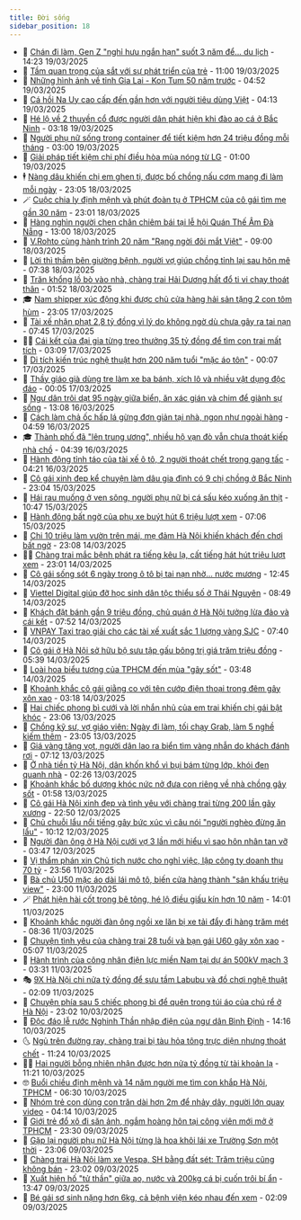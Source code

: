 ```yaml
---
title: Đời sống
sidebar_position: 18
---
```


<!-- dantri-doi-song:START -->
- 🥳 [Chán đi làm, Gen Z &quot;nghỉ hưu ngắn hạn&quot; suốt 3 năm để... du lịch](https://dantri.com.vn/doi-song/chan-di-lam-gen-z-nghi-huu-ngan-han-suot-3-nam-de-du-lich-20250319171056574.htm) - 14:23 19/03/2025
- 🌁 [Tầm quan trọng của sắt với sự phát triển của trẻ](https://dantri.com.vn/doi-song/tam-quan-trong-cua-sat-voi-su-phat-trien-cua-tre-20250319162921300.htm) - 11:00 19/03/2025
- 👀 [Những hình ảnh về tỉnh Gia Lai - Kon Tum 50 năm trước](https://dantri.com.vn/doi-song/nhung-hinh-anh-ve-tinh-gia-lai-kon-tum-50-nam-truoc-20250318174925712.htm) - 04:52 19/03/2025
- 🐻 [Cá hồi Na Uy cao cấp đến gần hơn với người tiêu dùng Việt](https://dantri.com.vn/doi-song/ca-hoi-na-uy-cao-cap-den-gan-hon-voi-nguoi-tieu-dung-viet-20250319110151443.htm) - 04:13 19/03/2025
- 🦅 [Hé lộ về 2 thuyền cổ được người dân phát hiện khi đào ao cá ở Bắc Ninh](https://dantri.com.vn/doi-song/he-lo-ve-2-thuyen-co-duoc-nguoi-dan-phat-hien-khi-dao-ao-ca-o-bac-ninh-20250319095711364.htm) - 03:18 19/03/2025
- 🦩 [Người phụ nữ sống trong container để tiết kiệm hơn 24 triệu đồng mỗi tháng](https://dantri.com.vn/doi-song/nguoi-phu-nu-song-trong-container-de-tiet-kiem-hon-24-trieu-dong-moi-thang-20250318173120024.htm) - 03:00 19/03/2025
- 🦏 [Giải pháp tiết kiệm chi phí điều hòa mùa nóng từ LG](https://dantri.com.vn/doi-song/giai-phap-tiet-kiem-chi-phi-dieu-hoa-mua-nong-tu-lg-20250318201324388.htm) - 01:00 19/03/2025
- 🕴 [Nàng dâu khiến chị em ghen tị, được bố chồng nấu cơm mang đi làm mỗi ngày](https://dantri.com.vn/doi-song/nang-dau-khien-chi-em-ghen-ti-duoc-bo-chong-nau-com-mang-di-lam-moi-ngay-20250317193102622.htm) - 23:05 18/03/2025
- 🪄 [Cuộc chia ly định mệnh và phút đoàn tụ ở TPHCM của cô gái tìm mẹ gần 30 năm](https://dantri.com.vn/doi-song/cuoc-chia-ly-dinh-menh-va-phut-doan-tu-o-tphcm-cua-co-gai-tim-me-gan-30-nam-20250315193856693.htm) - 23:01 18/03/2025
- 🚦 [Hàng nghìn người chen chân chiêm bái tại lễ hội Quán Thế Âm Đà Nẵng](https://dantri.com.vn/doi-song/hang-nghin-nguoi-chen-chan-chiem-bai-tai-le-hoi-quan-the-am-da-nang-20250318170650896.htm) - 13:00 18/03/2025
- 🤔 [V.Rohto cùng hành trình 20 năm &quot;Rạng ngời đôi mắt Việt&quot;](https://dantri.com.vn/doi-song/vrohto-cung-hanh-trinh-20-nam-rang-ngoi-doi-mat-viet-20250318154158482.htm) - 09:00 18/03/2025
- 🚦 [Lời thì thầm bên giường bệnh, người vợ giúp chồng tỉnh lại sau hôn mê](https://dantri.com.vn/doi-song/loi-thi-tham-ben-giuong-benh-nguoi-vo-giup-chong-tinh-lai-sau-hon-me-20250316142835510.htm) - 07:38 18/03/2025
- 🐎 [Trăn khổng lồ bò vào nhà, chàng trai Hải Dương hất đổ ti vi chạy thoát thân](https://dantri.com.vn/doi-song/tran-khong-lo-bo-vao-nha-chang-trai-hai-duong-hat-do-ti-vi-chay-thoat-than-20250317224526819.htm) - 01:52 18/03/2025
- 🎓 [Nam shipper xúc động khi được chủ cửa hàng hải sản tặng 2 con tôm hùm](https://dantri.com.vn/doi-song/nam-shipper-xuc-dong-khi-duoc-chu-cua-hang-hai-san-tang-2-con-tom-hum-20250317154259743.htm) - 23:05 17/03/2025
- 🐘 [Tài xế nhận phạt 2,8 tỷ đồng vì lý do không ngờ dù chưa gây ra tai nạn](https://dantri.com.vn/doi-song/tai-xe-nhan-phat-28-ty-dong-vi-ly-do-khong-ngo-du-chua-gay-ra-tai-nan-20250317111946721.htm) - 07:45 17/03/2025
- 🧑‍🏫 [Cái kết của đại gia từng treo thưởng 35 tỷ đồng để tìm con trai mất tích](https://dantri.com.vn/doi-song/cai-ket-cua-dai-gia-tung-treo-thuong-35-ty-dong-de-tim-con-trai-mat-tich-20250317074430934.htm) - 03:09 17/03/2025
- 🦒 [Di tích kiến trúc nghệ thuật hơn 200 năm tuổi &quot;mặc áo tôn&quot;](https://dantri.com.vn/doi-song/di-tich-kien-truc-nghe-thuat-hon-200-nam-tuoi-mac-ao-ton-20250316084324645.htm) - 00:07 17/03/2025
- 🧰 [Thầy giáo già dùng tre làm xe ba bánh, xích lô và nhiều vật dụng độc đáo](https://dantri.com.vn/doi-song/thay-giao-gia-dung-tre-lam-xe-ba-banh-xich-lo-va-nhieu-vat-dung-doc-dao-20250316101709232.htm) - 00:05 17/03/2025
- 🧐 [Ngư dân trôi dạt 95 ngày giữa biển, ăn xác gián và chim để giành sự sống](https://dantri.com.vn/doi-song/ngu-dan-troi-dat-95-ngay-giua-bien-an-xac-gian-va-chim-de-gianh-su-song-20250316104429530.htm) - 13:08 16/03/2025
- 🌮 [Cách làm chả ốc hấp lá gừng đơn giản tại nhà, ngon như ngoài hàng](https://dantri.com.vn/doi-song/cach-lam-cha-oc-hap-la-gung-don-gian-tai-nha-ngon-nhu-ngoai-hang-20250304205037347.htm) - 04:59 16/03/2025
- 🎓 [Thành phố đã &quot;lên trung ương&quot;, nhiều hộ vạn đò vẫn chưa thoát kiếp nhà chồ](https://dantri.com.vn/doi-song/thanh-pho-da-len-trung-uong-nhieu-ho-van-do-van-chua-thoat-kiep-nha-cho-20250315185005569.htm) - 04:39 16/03/2025
- 🚀 [Hành động tỉnh táo của tài xế ô tô, 2 người thoát chết trong gang tấc](https://dantri.com.vn/doi-song/hanh-dong-tinh-tao-cua-tai-xe-o-to-2-nguoi-thoat-chet-trong-gang-tac-20250316080250280.htm) - 04:21 16/03/2025
- 🤖 [Cô gái xinh đẹp kể chuyện làm dâu gia đình có 9 chị chồng ở Bắc Ninh](https://dantri.com.vn/doi-song/co-gai-xinh-dep-ke-chuyen-lam-dau-gia-dinh-co-9-chi-chong-o-bac-ninh-20250313162608325.htm) - 23:04 15/03/2025
- 🤩 [Hái rau muống ở ven sông, người phụ nữ bị cá sấu kéo xuống ăn thịt](https://dantri.com.vn/doi-song/hai-rau-muong-o-ven-song-nguoi-phu-nu-bi-ca-sau-keo-xuong-an-thit-20250315153047846.htm) - 10:47 15/03/2025
- 👹 [Hành động bất ngờ của phụ xe buýt hút 6 triệu lượt xem](https://dantri.com.vn/doi-song/hanh-dong-bat-ngo-cua-phu-xe-buyt-hut-6-trieu-luot-xem-20250313162218008.htm) - 07:06 15/03/2025
- 🦩 [Chi 10 triệu làm vườn trên mái, mẹ đảm Hà Nội khiến khách đến chơi bất ngờ](https://dantri.com.vn/doi-song/chi-10-trieu-lam-vuon-tren-mai-me-dam-ha-noi-khien-khach-den-choi-bat-ngo-20250314113516817.htm) - 23:08 14/03/2025
- 🧑‍🏫 [Chàng trai mắc bệnh phát ra tiếng kêu lạ, cất tiếng hát hút triệu lượt xem](https://dantri.com.vn/doi-song/chang-trai-mac-benh-phat-ra-tieng-keu-la-cat-tieng-hat-hut-trieu-luot-xem-20250311013435387.htm) - 23:01 14/03/2025
- 🌈 [Cô gái sống sót 6 ngày trong ô tô bị tai nạn nhờ... nước mương](https://dantri.com.vn/doi-song/co-gai-song-sot-6-ngay-trong-o-to-bi-tai-nan-nho-nuoc-muong-20250313161414235.htm) - 12:45 14/03/2025
- 💃 [Viettel Digital giúp đỡ học sinh dân tộc thiểu số ở Thái Nguyên](https://dantri.com.vn/doi-song/viettel-digital-giup-do-hoc-sinh-dan-toc-thieu-so-o-thai-nguyen-20250314151714186.htm) - 08:49 14/03/2025
- 💂 [Khách đặt bánh gần 9 triệu đồng, chủ quán ở Hà Nội tưởng lừa đảo và cái kết](https://dantri.com.vn/doi-song/khach-dat-banh-gan-9-trieu-dong-chu-quan-o-ha-noi-tuong-lua-dao-va-cai-ket-20250313173740078.htm) - 07:52 14/03/2025
- 🦏 [VNPAY Taxi trao giải cho các tài xế xuất sắc 1 lượng vàng SJC](https://dantri.com.vn/doi-song/vnpay-taxi-trao-giai-cho-cac-tai-xe-xuat-sac-1-luong-vang-sjc-20250314143623207.htm) - 07:40 14/03/2025
- 🤡 [Cô gái ở Hà Nội sở hữu bộ sưu tập gấu bông trị giá trăm triệu đồng](https://dantri.com.vn/doi-song/co-gai-o-ha-noi-so-huu-bo-suu-tap-gau-bong-tri-gia-tram-trieu-dong-20250312092016147.htm) - 05:39 14/03/2025
- 🫶 [Loài hoa biểu tượng của TPHCM đến mùa &quot;gây sốt&quot;](https://dantri.com.vn/doi-song/loai-hoa-bieu-tuong-cua-tphcm-den-mua-gay-sot-20250314104741740.htm) - 03:48 14/03/2025
- 💪 [Khoảnh khắc cô gái giằng co với tên cướp điện thoại trong đêm gây xôn xao](https://dantri.com.vn/doi-song/khoanh-khac-co-gai-giang-co-voi-ten-cuop-dien-thoai-trong-dem-gay-xon-xao-20250314093144793.htm) - 03:18 14/03/2025
- 🦅 [Hai chiếc phong bì cưới và lời nhắn nhủ của em trai khiến chị gái bật khóc](https://dantri.com.vn/doi-song/hai-chiec-phong-bi-cuoi-va-loi-nhan-nhu-cua-em-trai-khien-chi-gai-bat-khoc-20250313204913964.htm) - 23:06 13/03/2025
- 🧠 [Chồng kỹ sư, vợ giáo viên: Ngày đi làm, tối chạy Grab, làm 5 nghề kiếm thêm](https://dantri.com.vn/doi-song/chong-ky-su-vo-giao-vien-ngay-di-lam-toi-chay-grab-lam-5-nghe-kiem-them-20250311160037900.htm) - 23:05 13/03/2025
- 🦅 [Giá vàng tăng vọt, người dân lao ra biển tìm vàng nhẫn do khách đánh rơi](https://dantri.com.vn/doi-song/gia-vang-tang-vot-nguoi-dan-lao-ra-bien-tim-vang-nhan-do-khach-danh-roi-20250313120307437.htm) - 07:12 13/03/2025
- 💪 [Ở nhà tiền tỷ Hà Nội, dân khốn khổ vì bụi bám từng lớp, khói đen quanh nhà](https://dantri.com.vn/doi-song/o-nha-tien-ty-ha-noi-dan-khon-kho-vi-bui-bam-tung-lop-khoi-den-quanh-nha-20250312224002007.htm) - 02:26 13/03/2025
- 🧐 [Khoảnh khắc bố dượng khóc nức nở đưa con riêng về nhà chồng gây sốt](https://dantri.com.vn/doi-song/khoanh-khac-bo-duong-khoc-nuc-no-dua-con-rieng-ve-nha-chong-gay-sot-20250312215556961.htm) - 01:58 13/03/2025
- 👀 [Cô gái Hà Nội xinh đẹp và tình yêu với chàng trai từng 200 lần gãy xương](https://dantri.com.vn/doi-song/co-gai-ha-noi-xinh-dep-va-tinh-yeu-voi-chang-trai-tung-200-lan-gay-xuong-20250311200343522.htm) - 22:50 12/03/2025
- 🎉 [Chủ chuỗi lẩu nổi tiếng gây bức xúc vì câu nói &quot;người nghèo đừng ăn lẩu&quot;](https://dantri.com.vn/doi-song/chu-chuoi-lau-noi-tieng-gay-buc-xuc-vi-cau-noi-nguoi-ngheo-dung-an-lau-20250312170822726.htm) - 10:12 12/03/2025
- 💂 [Người đàn ông ở Hà Nội cưới vợ 3 lần mới hiểu vì sao hôn nhân tan vỡ](https://dantri.com.vn/doi-song/nguoi-dan-ong-o-ha-noi-cuoi-vo-3-lan-moi-hieu-vi-sao-hon-nhan-tan-vo-20250305165056955.htm) - 03:47 12/03/2025
- 🚀 [Vị thẩm phán xin Chủ tịch nước cho nghỉ việc, lập công ty doanh thu 70 tỷ](https://dantri.com.vn/doi-song/vi-tham-phan-xin-chu-tich-nuoc-cho-nghi-viec-lap-cong-ty-doanh-thu-70-ty-20250306161625199.htm) - 23:56 11/03/2025
- 👹 [Bà chủ U50 mặc áo dài lái mô tô, biến cửa hàng thành &quot;sân khấu triệu view&quot;](https://dantri.com.vn/doi-song/ba-chu-u50-mac-ao-dai-lai-mo-to-bien-cua-hang-thanh-san-khau-trieu-view-20250307170442397.htm) - 23:00 11/03/2025
- 🪄 [Phát hiện hài cốt trong bê tông, hé lộ điều giấu kín hơn 10 năm](https://dantri.com.vn/doi-song/phat-hien-hai-cot-trong-be-tong-he-lo-dieu-giau-kin-hon-10-nam-20250311185215067.htm) - 14:01 11/03/2025
- 🌁 [Khoảnh khắc người đàn ông ngồi xe lăn bị xe tải đẩy đi hàng trăm mét](https://dantri.com.vn/doi-song/khoanh-khac-nguoi-dan-ong-ngoi-xe-lan-bi-xe-tai-day-di-hang-tram-met-20250311095818900.htm) - 08:36 11/03/2025
- 🌋 [Chuyện tình yêu của chàng trai 28 tuổi và bạn gái U60 gây xôn xao](https://dantri.com.vn/doi-song/chuyen-tinh-yeu-cua-chang-trai-28-tuoi-va-ban-gai-u60-gay-xon-xao-20250311092613220.htm) - 05:07 11/03/2025
- 🦆 [Hành trình của công nhân điện lực miền Nam tại dự án 500kV mạch 3](https://dantri.com.vn/doi-song/hanh-trinh-cua-cong-nhan-dien-luc-mien-nam-tai-du-an-500kv-mach-3-20250310122032312.htm) - 03:31 11/03/2025
- 🎭 [9X Hà Nội chi nửa tỷ đồng để sưu tầm Labubu và đồ chơi nghệ thuật](https://dantri.com.vn/doi-song/9x-ha-noi-chi-nua-ty-dong-de-suu-tam-labubu-va-do-choi-nghe-thuat-20241229195053944.htm) - 02:09 11/03/2025
- 🤡 [Chuyện phía sau 5 chiếc phong bì để quên trong túi áo của chú rể ở Hà Nội](https://dantri.com.vn/doi-song/chuyen-phia-sau-5-chiec-phong-bi-de-quen-trong-tui-ao-cua-chu-re-o-ha-noi-20250310151819320.htm) - 23:02 10/03/2025
- 🦩 [Độc đáo lễ rước Nghinh Thần nhập điện của ngư dân Bình Định](https://dantri.com.vn/doi-song/doc-dao-le-ruoc-nghinh-than-nhap-dien-cua-ngu-dan-binh-dinh-20250310184917295.htm) - 14:16 10/03/2025
- 🌜 [Ngủ trên đường ray, chàng trai bị tàu hỏa tông trực diện nhưng thoát chết](https://dantri.com.vn/doi-song/ngu-tren-duong-ray-chang-trai-bi-tau-hoa-tong-truc-dien-nhung-thoat-chet-20250310095428818.htm) - 11:24 10/03/2025
- 🧑‍🏫 [Hai người bỗng nhiên nhận được hơn nửa tỷ đồng từ tài khoản lạ](https://dantri.com.vn/doi-song/hai-nguoi-bong-nhien-nhan-duoc-hon-nua-ty-dong-tu-tai-khoan-la-20250310165636405.htm) - 11:21 10/03/2025
- 🤓 [Buổi chiều định mệnh và 14 năm người mẹ tìm con khắp Hà Nội, TPHCM](https://dantri.com.vn/doi-song/buoi-chieu-dinh-menh-va-14-nam-nguoi-me-tim-con-khap-ha-noi-tphcm-20250309114946715.htm) - 06:30 10/03/2025
- 🤗 [Nhóm trẻ con dùng con trăn dài hơn 2m để nhảy dây, người lớn quay video](https://dantri.com.vn/doi-song/nhom-tre-con-dung-con-tran-dai-hon-2m-de-nhay-day-nguoi-lon-quay-video-20250310105529767.htm) - 04:14 10/03/2025
- 🦒 [Giới trẻ đổ xô đi săn ảnh, ngắm hoàng hôn tại công viên mới mở ở TPHCM](https://dantri.com.vn/doi-song/gioi-tre-do-xo-di-san-anh-ngam-hoang-hon-tai-cong-vien-moi-mo-o-tphcm-20250307073710678.htm) - 23:30 09/03/2025
- 💂 [Gặp lại người phụ nữ Hà Nội từng là hoa khôi lái xe Trường Sơn một thời](https://dantri.com.vn/doi-song/gap-lai-nguoi-phu-nu-ha-noi-tung-la-hoa-khoi-lai-xe-truong-son-mot-thoi-20250307134809395.htm) - 23:06 09/03/2025
- 🚀 [Chàng trai Hà Nội làm xe Vespa, SH bằng đất sét: Trăm triệu cũng không bán](https://dantri.com.vn/doi-song/chang-trai-ha-noi-lam-xe-vespa-sh-bang-dat-set-tram-trieu-cung-khong-ban-20250303104656026.htm) - 23:02 09/03/2025
- 🐲 [Xuất hiện hố &quot;tử thần&quot; giữa ao, nước và 200kg cá bị cuốn trôi bí ẩn](https://dantri.com.vn/doi-song/xuat-hien-ho-tu-than-giua-ao-nuoc-va-200kg-ca-bi-cuon-troi-bi-an-20250308123155691.htm) - 13:47 09/03/2025
- 🎡 [Bé gái sơ sinh nặng hơn 6kg, cả bệnh viện kéo nhau đến xem](https://dantri.com.vn/doi-song/be-gai-so-sinh-nang-hon-6kg-ca-benh-vien-keo-nhau-den-xem-20250308114623603.htm) - 02:09 09/03/2025<!-- dantri-doi-song:END -->
